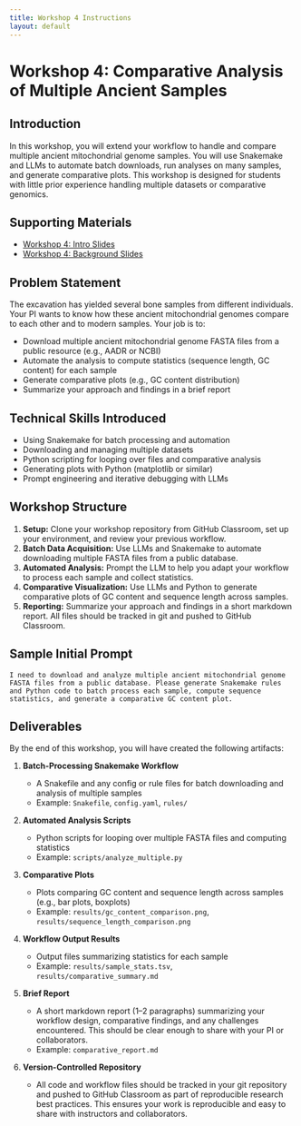 ```yaml
---
title: Workshop 4 Instructions
layout: default
---
```


# Workshop 4: Comparative Analysis of Multiple Ancient Samples

## Introduction
In this workshop, you will extend your workflow to handle and compare multiple ancient mitochondrial genome samples. You will use Snakemake and LLMs to automate batch downloads, run analyses on many samples, and generate comparative plots. This workshop is designed for students with little prior experience handling multiple datasets or comparative genomics.

## Supporting Materials
- [Workshop 4: Intro Slides](workshop_4_introduction_slides.html)
- [Workshop 4: Background Slides](workshop_4_background_slides.html)

## Problem Statement
The excavation has yielded several bone samples from different individuals. Your PI wants to know how these ancient mitochondrial genomes compare to each other and to modern samples. Your job is to:
- Download multiple ancient mitochondrial genome FASTA files from a public resource (e.g., AADR or NCBI)
- Automate the analysis to compute statistics (sequence length, GC content) for each sample
- Generate comparative plots (e.g., GC content distribution)
- Summarize your approach and findings in a brief report

## Technical Skills Introduced
- Using Snakemake for batch processing and automation
- Downloading and managing multiple datasets
- Python scripting for looping over files and comparative analysis
- Generating plots with Python (matplotlib or similar)
- Prompt engineering and iterative debugging with LLMs

## Workshop Structure
1. **Setup:** Clone your workshop repository from GitHub Classroom, set up your environment, and review your previous workflow.
2. **Batch Data Acquisition:** Use LLMs and Snakemake to automate downloading multiple FASTA files from a public database.
3. **Automated Analysis:** Prompt the LLM to help you adapt your workflow to process each sample and collect statistics.
4. **Comparative Visualization:** Use LLMs and Python to generate comparative plots of GC content and sequence length across samples.
5. **Reporting:** Summarize your approach and findings in a short markdown report. All files should be tracked in git and pushed to GitHub Classroom.

## Sample Initial Prompt
```
I need to download and analyze multiple ancient mitochondrial genome FASTA files from a public database. Please generate Snakemake rules and Python code to batch process each sample, compute sequence statistics, and generate a comparative GC content plot.
```

## Deliverables
By the end of this workshop, you will have created the following artifacts:

1. **Batch-Processing Snakemake Workflow**
   - A Snakefile and any config or rule files for batch downloading and analysis of multiple samples
   - Example: `Snakefile`, `config.yaml`, `rules/`

2. **Automated Analysis Scripts**
   - Python scripts for looping over multiple FASTA files and computing statistics
   - Example: `scripts/analyze_multiple.py`

3. **Comparative Plots**
   - Plots comparing GC content and sequence length across samples (e.g., bar plots, boxplots)
   - Example: `results/gc_content_comparison.png`, `results/sequence_length_comparison.png`

4. **Workflow Output Results**
   - Output files summarizing statistics for each sample
   - Example: `results/sample_stats.tsv`, `results/comparative_summary.md`

5. **Brief Report**
   - A short markdown report (1–2 paragraphs) summarizing your workflow design, comparative findings, and any challenges encountered. This should be clear enough to share with your PI or collaborators.
   - Example: `comparative_report.md`

6. **Version-Controlled Repository**
   - All code and workflow files should be tracked in your git repository and pushed to GitHub Classroom as part of reproducible research best practices. This ensures your work is reproducible and easy to share with instructors and collaborators.
